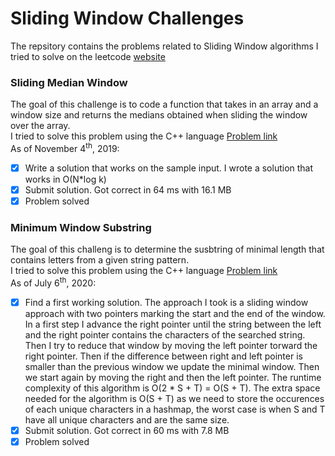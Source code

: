 # Sliding Window Challenges
The repsitory contains the problems related to Sliding Window algorithms I tried to solve on the leetcode [website](https://leetcode.com/problemset/all/)

### Sliding Median Window
The goal of this challenge is to code a function that takes in an array and a
window size and returns the medians obtained when sliding the window over the
array.  
I tried to solve this problem using the C++ language [Problem
link](https://leetcode.com/problems/sliding-window-median/)  
As of November 4<sup>th</sup>, 2019:
- [x] Write a solution that works on the sample input. I wrote a solution that works in O(N*log k)
- [x] Submit solution. Got correct in 64 ms with 16.1 MB
- [x] Problem solved

### Minimum Window Substring
The goal of this challeng is to determine the susbtring of minimal length that
contains letters from a given string pattern.  
I tried to solve this problem using the C++ language [Problem
link](https://leetcode.com/problems/minimum-window-substring/)  
As of July 6<sup>th</sup>, 2020:
- [X] Find a first working solution. The approach I took is a sliding window
      approach with two pointers marking the start and the end of the window. In
      a first step I advance the right pointer until the string between the left
      and the right pointer contains the characters of the searched string. Then
      I try to reduce that window by moving the left pointer torward the right
      pointer. Then if the difference between right and left pointer is smaller
      than the previous window we update the minimal window. Then we start again
      by moving the right and then the left pointer. The runtime complexity of
      this algorithm is O(2 * S + T) = O(S + T). The extra space needed for the
      algorithm is O(S + T) as we need to store the occurences of each unique
      characters in a hashmap, the worst case is when S and T have all unique
      characters and are the same size.
- [X] Submit solution. Got correct in 60 ms with 7.8 MB
- [X] Problem solved
